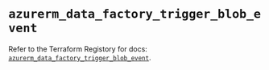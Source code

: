 # `azurerm_data_factory_trigger_blob_event`

Refer to the Terraform Registory for docs: [`azurerm_data_factory_trigger_blob_event`](https://www.terraform.io/docs/providers/azurerm/r/data_factory_trigger_blob_event).

